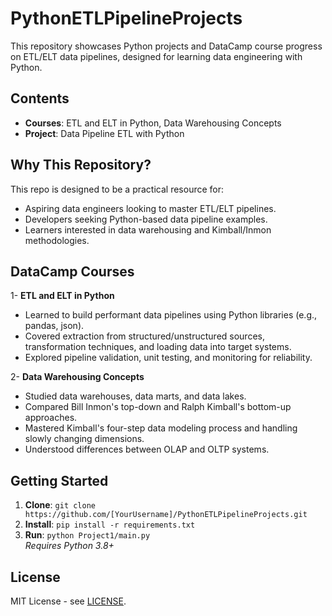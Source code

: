 # PythonETLPipelineProjects

This repository showcases Python projects and DataCamp course progress on ETL/ELT data pipelines, designed for learning data engineering with Python.

## Contents
- **Courses**: ETL and ELT in Python, Data Warehousing Concepts  
- **Project**: Data Pipeline ETL with Python

## Why This Repository?
This repo is designed to be a practical resource for:
- Aspiring data engineers looking to master ETL/ELT pipelines.
- Developers seeking Python-based data pipeline examples.
- Learners interested in data warehousing and Kimball/Inmon methodologies.

## DataCamp Courses
1- **ETL and ELT in Python**
- Learned to build performant data pipelines using Python libraries (e.g., pandas, json).
- Covered extraction from structured/unstructured sources, transformation techniques, and loading data into target systems.
- Explored pipeline validation, unit testing, and monitoring for reliability.

2- **Data Warehousing Concepts**
- Studied data warehouses, data marts, and data lakes.
- Compared Bill Inmon's top-down and Ralph Kimball's bottom-up approaches.
- Mastered Kimball's four-step data modeling process and handling slowly changing dimensions.
- Understood differences between OLAP and OLTP systems.

## Getting Started
1. **Clone**: `git clone https://github.com/[YourUsername]/PythonETLPipelineProjects.git`  
2. **Install**: `pip install -r requirements.txt`  
3. **Run**: `python Project1/main.py`  
*Requires Python 3.8+*

## License
MIT License - see [LICENSE](LICENSE).
